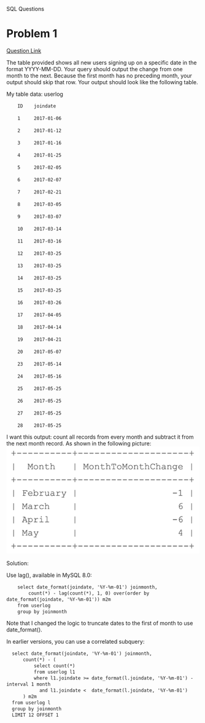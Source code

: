 SQL Questions


# Problem 1

[Question Link](https://stackoverflow.com/questions/64608365/write-query-to-display-look-like-in-image)

 The table provided shows all new users signing up on a specific date in the format YYYY-MM-DD. Your query should output the change from one month to the next. Because the first month has no preceding month, your output should skip that row. Your output should look like the following table.

My table data: userlog
        
        ID    joindate
        
        1     2017-01-06
        
        2     2017-01-12
        
        3     2017-01-16
        
        4     2017-01-25
        
        5     2017-02-05
        
        6     2017-02-07
        
        7     2017-02-21
        
        8     2017-03-05
        
        9     2017-03-07
        
        10    2017-03-14
        
        11    2017-03-16
        
        12    2017-03-25
        
        13    2017-03-25
        
        14    2017-03-25
        
        15    2017-03-25
        
        16    2017-03-26
        
        17    2017-04-05
        
        18    2017-04-14
        
        19    2017-04-21
        
        20    2017-05-07
        
        23    2017-05-14
        
        24    2017-05-16
        
        25    2017-05-25
        
        26    2017-05-25
        
        27    2017-05-25
        
        28    2017-05-25


I want this output: count all records from every month and subtract it from the next month record. 
As shown in the following picture:
![arch](CuOVa.png)


Solution: 

Use lag(), available in MySQL 8.0:

        select date_format(joindate, '%Y-%m-01') joinmonth,
            count(*) - lag(count(*), 1, 0) over(order by date_format(joindate, '%Y-%m-01')) m2m
        from userlog
        group by joinmonth
        
Note that I changed the logic to truncate dates to the first of month to use date_format().

In earlier versions, you can use a correlated subquery:

      select date_format(joindate, '%Y-%m-01') joinmonth,
          count(*) - (
              select count(*)
              from userlog l1
              where l1.joindate >= date_format(l.joindate, '%Y-%m-01') - interval 1 month
                and l1.joindate <  date_format(l.joindate, '%Y-%m-01')
          ) m2m
      from userlog l
      group by joinmonth
      LIMIT 12 OFFSET 1







